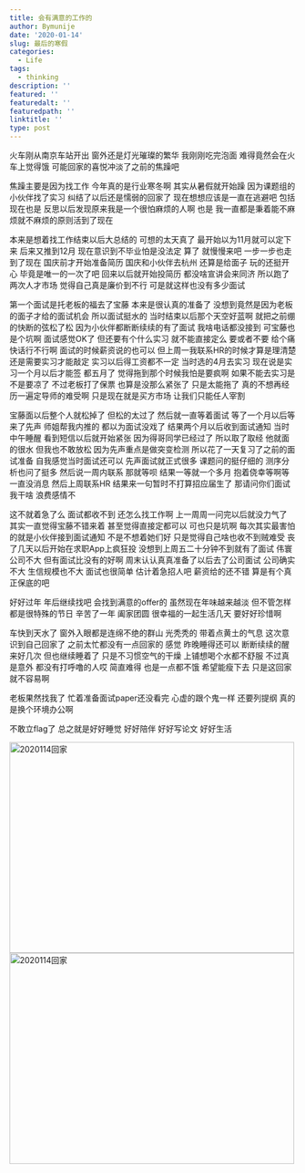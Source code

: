 ```yaml
---
title: 会有满意的工作的
author: Bymunije
date: '2020-01-14'
slug: 最后的寒假
categories:
  - Life
tags:
  - thinking
description: ''
featured: ''
featuredalt: ''
featuredpath: ''
linktitle: ''
type: post
---
```


火车刚从南京车站开出  窗外还是灯光璀璨的繁华  我刚刚吃完泡面  难得竟然会在火车上觉得饿  可能回家的喜悦冲淡了之前的焦躁吧

焦躁主要是因为找工作  今年真的是行业寒冬啊  其实从暑假就开始躁  因为课题组的小伙伴找了实习  纠结了以后还是懦弱的回家了  现在想想应该是一直在逃避吧  包括现在也是  反思以后发现原来我是一个很怕麻烦的人啊  也是    我一直都是秉着能不麻烦就不麻烦的原则活到了现在

本来是想着找工作结束以后大总结的  可想的太天真了  最开始以为11月就可以定下来  后来又推到12月  现在意识到不毕业怕是没法定  算了  就慢慢来吧  一步一步也走到了现在  国庆前才开始准备简历  国庆和小伙伴去杭州 还算是给面子  玩的还挺开心  毕竟是唯一的一次了吧  回来以后就开始投简历  都没啥宣讲会来同济  所以跑了两次人才市场  觉得自己真是廉价到不行  可是就这样也没有多少面试   

第一个面试是托老板的福去了宝藤  本来是很认真的准备了  没想到竟然是因为老板的面子才给的面试机会  所以面试挺水的  当时结束以后那个天空好蓝啊  就把之前绷的快断的弦松了松  因为小伙伴都断断续续的有了面试  我啥电话都没接到  可宝藤也是个坑啊  面试感觉OK了  但还要有个什么实习  就不能直接定么  要或者不要  给个痛快话行不行啊  面试的时候薪资说的也可以  但上周一我联系HR的时候才算是理清楚 还是需要实习才能敲定  实习以后得工资都不一定  当时选的4月去实习  现在说是实习一个月以后才能签  都五月了  觉得拖到那个时候我怕是要疯啊  如果不能去实习是不是要凉了  不过老板打了保票 也算是没那么紧张了  只是太能拖了  真的不想再经历一遍定导师的难受啊  只是现在就是买方市场  让我们只能任人宰割

宝藤面以后整个人就松掉了  但松的太过了  然后就一直等着面试  等了一个月以后等来了先声  师姐帮我内推的  都以为面试没戏了  结果两个月以后收到面试通知  当时中午睡醒  看到短信以后就开始紧张  因为得哥同学已经过了  所以取了取经  他就面的很水  但我也不敢放松  因为先声重点是做突变检测  所以花了一天复习了之前的面试准备  自我感觉当时面试还可以  先声面试就正式很多  课题问的挺仔细的  测序分析也问了挺多  然后说一周内联系  那就等呗  结果一等就一个多月  抱着侥幸等啊等  一直没消息  然后上周联系HR  结果来一句暂时不打算招应届生了  那请问你们面试我干啥  浪费感情不

这不就着急了么  面试都收不到  还怎么找工作啊  上一周周一问完以后就没力气了 其实一直觉得宝藤不错来着  甚至觉得直接定都可以  可也只是坑啊  每次其实最害怕的就是小伙伴接到面试通知  不是不想着她们好  只是觉得自己啥也收不到贼难受  丧了几天以后开始在求职App上疯狂投  没想到上周五二十分钟不到就有了面试  伟寰公司不大  但有面试比没有的好啊  周末认认真真准备了以后去了公司面试  公司确实不大  生信规模也不大  面试也很简单  估计着急招人吧  薪资给的还不错  算是有个真正保底的吧  

好好过年 年后继续找吧 会找到满意的offer的 虽然现在年味越来越淡 但不管怎样都是很特殊的节日 辛苦了一年  阖家团圆 很幸福的一起生活几天 要好好珍惜啊

车快到天水了  窗外入眼都是连绵不绝的群山  光秃秃的  带着点黄土的气息 这次意识到自己回家了 之前太忙都没有一点回家的 感觉 昨晚睡得还可以  断断续续的醒来好几次  但也继续睡着了  只是不习惯空气的干燥  上铺想喝个水都不舒服  不过真是意外  都没有打呼噜的人哎  简直难得  也是一点都不饿   希望能瘦下去  只是这回家就不容易啊

老板果然找我了  忙着准备面试paper还没看完  心虚的跟个鬼一样  还要列提纲  真的是换个环境办公啊

不敢立flag了  总之就是好好睡觉  好好陪伴  好好写论文 好好生活

<img src="/blog/2020-01-14-会有满意的工作的_files/微信图片_20200116220120.jpg" alt="2020114回家" width="500px" height="370px"/>

<img src="/blog/2020-01-14-会有满意的工作的_files/微信图片_20200116220131.jpg" alt="2020114回家" width="500px" height="370px"/>
